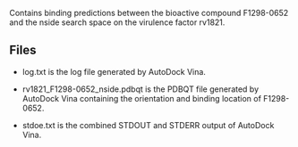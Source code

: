 Contains binding predictions between the bioactive compound F1298-0652 and the nside search space on the virulence factor rv1821.

## Files

- log.txt is the log file generated by AutoDock Vina.

- rv1821_F1298-0652_nside.pdbqt is the PDBQT file generated by AutoDock Vina containing the orientation and binding location of F1298-0652.

- stdoe.txt is the combined STDOUT and STDERR output of AutoDock Vina.

